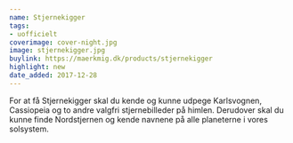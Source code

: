 ```yaml
---
name: Stjernekigger
tags:
- uofficielt
coverimage: cover-night.jpg
image: stjernekigger.jpg
buylink: https://maerkmig.dk/products/stjernekigger
highlight: new
date_added: 2017-12-28
---
```

For at få Stjernekigger skal du kende og kunne udpege Karlsvognen, Cassiopeia og to andre valgfri stjernebilleder på himlen. Derudover skal du kunne finde Nordstjernen og kende navnene på alle planeterne i vores solsystem.